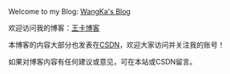 Welcome to my Blog: [WangKa's Blog](https://hhc99.github.io/)

欢迎访问我的博客：[王卡博客](https://hhc99.github.io/)

本博客的内容大部分也发表在[CSDN](https://blog.csdn.net/Henryhhc?spm=1010.2135.3001.5343)，欢迎大家访问并关注我的账号！

如果对博客内容有任何建议或意见，可在本站或CSDN留言。
